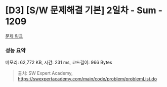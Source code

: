 # [D3] [S/W 문제해결 기본] 2일차 - Sum - 1209 

[문제 링크](https://swexpertacademy.com/main/code/problem/problemDetail.do?contestProbId=AV13_BWKACUCFAYh) 

### 성능 요약

메모리: 62,772 KB, 시간: 231 ms, 코드길이: 966 Bytes



> 출처: SW Expert Academy, https://swexpertacademy.com/main/code/problem/problemList.do